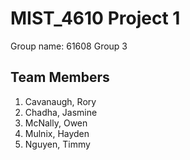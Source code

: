 # 
# MIST_4610 Project 1
Group name: 
61608 Group 3
## Team Members
1. Cavanaugh, Rory
2. Chadha, Jasmine
3. McNally, Owen
4. Mulnix, Hayden
5. Nguyen, Timmy
